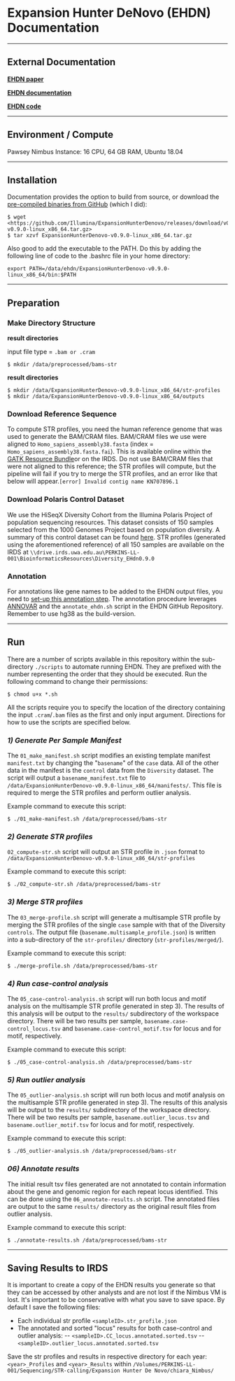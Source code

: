 # Expansion Hunter DeNovo (EHDN) Documentation

---

## **External Documentation**

**[EHDN paper](https://genomebiology.biomedcentral.com/articles/10.1186/s13059-020-02017-z)**

**[EHDN documentation](https://github.com/Illumina/ExpansionHunterDenovo/blob/master/documentation/00_Introduction.md)**

**[EHDN code](https://github.com/Illumina/ExpansionHunterDenovo)**

---

## **Environment / Compute**

Pawsey Nimbus Instance: 16 CPU, 64 GB RAM, Ubuntu 18.04

---

## **Installation**

Documentation provides the option to build from source, or download the [pre-compiled binaries from GitHub](https://github.com/Illumina/ExpansionHunterDenovo/releases) (which I did):

```
$ wget <https://github.com/Illumina/ExpansionHunterDenovo/releases/download/v0.9.0/ExpansionHunterDenovo-v0.9.0-linux_x86_64.tar.gz>
$ tar xzvf ExpansionHunterDenovo-v0.9.0-linux_x86_64.tar.gz

```

Also good to add the executable to the PATH. Do this by adding the following line of code to the .bashrc file in your home directory:

`export PATH=/data/ehdn/ExpansionHunterDenovo-v0.9.0-linux_x86_64/bin:$PATH`

---

## **Preparation**

### Make Directory Structure

**result directories**

input file type = `.bam or .cram`

```
$ mkdir /data/preprocessed/bams-str

```

**result directories**

```
$ mkdir /data/ExpansionHunterDenovo-v0.9.0-linux_x86_64/str-profiles
$ mkdir /data/ExpansionHunterDenovo-v0.9.0-linux_x86_64/outputs

```

### Download Reference Sequence

To compute STR profiles, you need the human reference genome that was used to generate the BAM/CRAM files. BAM/CRAM files we use were aligned to `Homo_sapiens_assembly38.fasta` (index = `Homo_sapiens_assembly38.fasta.fai`). This is available online within the [GATK Resource Bundle](https://console.cloud.google.com/storage/browser/genomics-public-data/resources/broad/hg38/v0/)or on the IRDS. Do not use BAM/CRAM files that were not aligned to this reference; the STR profiles will compute, but the pipeline will fail if you try to merge the STR profiles, and an error like that below will appear.`[error] Invalid contig name KN707896.1`

### Download Polaris Control Dataset

We use the HiSeqX Diversity Cohort from the Illumina Polaris Project of population sequencing resources. This dataset consists of 150 samples selected from the 1000 Genomes Project based on population diversity. A summary of this control dataset can be found [here](https://github.com/Illumina/Polaris/wiki/HiSeqX-Diversity-Cohort). STR profiles (generated using the aforementioned reference) of all 150 samples are available on the IRDS at `\\drive.irds.uwa.edu.au\PERKINS-LL-001\BioinformaticsResources\Diversity_EHdn0.9.0`

### Annotation

For annotations like gene names to be added to the EHDN output files, you need to [set-up this annotation step](https://github.com/Illumina/ExpansionHunterDenovo/blob/master/documentation/08_Annotation.md). The annotation procedure leverages [ANNOVAR](https://annovar.openbioinformatics.org/en/latest/user-guide/download/) and the `annotate_ehdn.sh` script in the EHDN GitHub Repository. Remember to use hg38 as the build-version.

---

## **Run**

There are a number of scripts available in this repository within the sub-directory `./scripts` to automate running EHDN. They are prefixed with the number representing the order that they should be executed. Run the following command to change their permissions:

```
$ chmod u+x *.sh

```

All the scripts require you to specify the location of the directory containing the input `.cram`/`.bam` files as the first and only input argument. Directions for how to use the scripts are specified below.

### *1) Generate Per Sample Manifest*

The `01_make_manifest.sh` script modifies an existing template manifest `manifest.txt` by changing the "`basename`" of the `case` data. All of the other data in the manifest is the `control` data from the `Diversity` dataset. The script will output a `basename_manifest.txt` file to `/data/ExpansionHunterDenovo-v0.9.0-linux_x86_64/manifests/`. This file is required to merge the STR profiles and perform outlier analysis.

Example command to execute this script:

```
$ ./01_make-manifest.sh /data/preprocessed/bams-str

```

### *2) Generate STR profiles*

`02_compute-str.sh` script will output an STR profile in `.json` format to `/data/ExpansionHunterDenovo-v0.9.0-linux_x86_64/str-profiles`

Example command to execute this script:

```
$ ./02_compute-str.sh /data/preprocessed/bams-str

```

### *3) Merge STR profiles*

The `03_merge-profile.sh` script will generate a multisample STR profile by merging the STR profiles of the single `case` sample with that of the Diversity `controls`. The output file (`basename.multisample_profile.json`) is written into a sub-directory of the `str-profiles/` directory (`str-profiles/merged/`).

Example command to execute this script:

```
$ ./merge-profile.sh /data/preprocessed/bams-str

```

### *4) Run case-control analysis*

The `05_case-control-analysis.sh` script will run both locus and motif analysis on the multisample STR profile generated in step 3). The results of this analysis will be output to the `results/` subdirectory of the workspace directory. There will be two results per sample, `basename.case-control_locus.tsv` and `basename.case-control_motif.tsv` for locus and for motif, respectively.

Example command to execute this script:

```
$ ./05_case-control-analysis.sh /data/preprocessed/bams-str

```

### *5) Run outlier analysis*

The `05_outlier-analysis.sh` script will run both locus and motif analysis on the multisample STR profile generated in step 3). The results of this analysis will be output to the `results/` subdirectory of the workspace directory. There will be two results per sample, `basename.outlier_locus.tsv` and `basename.outlier_motif.tsv` for locus and for motif, respectively.

Example command to execute this script:

```
$ ./05_outlier-analysis.sh /data/preprocessed/bams-str

```

### *06) Annotate results*

The initial result tsv files generated are not annotated to contain information about the gene and genomic region for each repeat locus identified. This can be done using the `06_annotate-results.sh` script. The annotated files are output to the same `results/` directory as the original result files from outlier analysis.

Example command to execute this script:

```
$ ./annotate-results.sh /data/preprocessed/bams-str
```

---

## **Saving Results to IRDS**

It is important to create a copy of the EHDN results you generate so that they can be accessed by other analysts and are not lost if the Nimbus VM is lost. It's important to be conservative with what you save to save space. By default I save the following files:
- Each individual str profile `<sampleID>.str_profile.json`
- The annotated and sorted "locus" results for both case-control and outlier analysis:
-- `<sampleID>.CC_locus.annotated.sorted.tsv` 
-- `<sampleID>.outlier_locus.annotated.sorted.tsv`

Save the str profiles and results in respective directory for each year: `<year>_Profiles` and `<year>_Results` within `/Volumes/PERKINS-LL-001/Sequencing/STR-calling/Expansion Hunter De Novo/chiara_Nimbus/`

